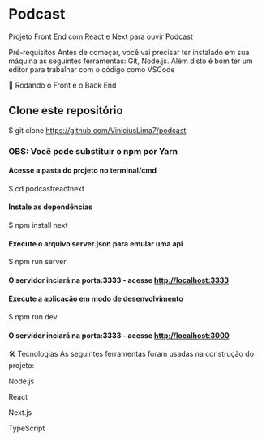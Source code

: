 # Podcast

Projeto Front End com React e Next para ouvir Podcast

Pré-requisitos
Antes de começar, você vai precisar ter instalado em sua máquina as seguintes ferramentas: Git, Node.js. Além disto é bom ter um editor para trabalhar com o código como VSCode

🎲 Rodando o Front e o Back End

## Clone este repositório
$ git clone <https://github.com/ViniciusLima7/podcast>

### OBS: Você pode substituir o npm por Yarn

#### Acesse a pasta do projeto no terminal/cmd
$ cd podcastreactnext

#### Instale as dependências
$ npm install next

#### Execute o arquivo server.json para emular uma api
$ npm run server

#### O servidor inciará na porta:3333 - acesse <http://localhost:3333>

#### Execute a aplicação em modo de desenvolvimento
$ npm run dev

#### O servidor inciará na porta:3333 - acesse <http://localhost:3000>


🛠 Tecnologias
As seguintes ferramentas foram usadas na construção do projeto:

Node.js

React

Next.js

TypeScript
